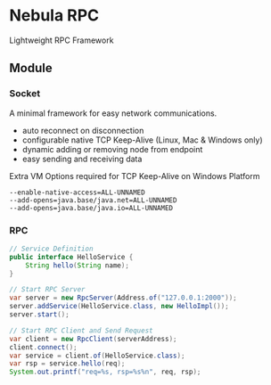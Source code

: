 Nebula RPC
==========

Lightweight RPC Framework


Module
------

### Socket
A minimal framework for easy network communications.

* auto reconnect on disconnection
* configurable native TCP Keep-Alive (Linux, Mac & Windows only)
* dynamic adding or removing node from endpoint
* easy sending and receiving data

Extra VM Options required for TCP Keep-Alive on Windows Platform
```
--enable-native-access=ALL-UNNAMED
--add-opens=java.base/java.net=ALL-UNNAMED
--add-opens=java.base/java.io=ALL-UNNAMED
```

### RPC

```java
// Service Definition
public interface HelloService {
    String hello(String name);
}

// Start RPC Server
var server = new RpcServer(Address.of("127.0.0.1:2000"));
server.addService(HelloService.class, new HelloImpl());
server.start();

// Start RPC Client and Send Request
var client = new RpcClient(serverAddress);
client.connect();
var service = client.of(HelloService.class);
var rsp = service.hello(req);
System.out.printf("req=%s, rsp=%s%n", req, rsp);
```
